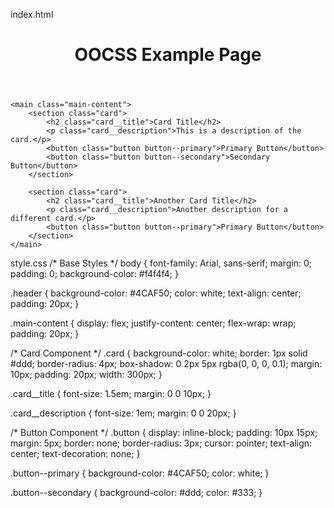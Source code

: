 index.html
<!DOCTYPE html>
<html lang="en">
<head>
    <meta charset="UTF-8">
    <meta name="viewport" content="width=device-width, initial-scale=1.0">
    <link rel="stylesheet" href="styles.css">
    <title>OOCSS Example</title>
</head>
<body>
    <header class="header">
        <h1 class="header__title">OOCSS Example Page</h1>
    </header>
    
    <main class="main-content">
        <section class="card">
            <h2 class="card__title">Card Title</h2>
            <p class="card__description">This is a description of the card.</p>
            <button class="button button--primary">Primary Button</button>
            <button class="button button--secondary">Secondary Button</button>
        </section>

        <section class="card">
            <h2 class="card__title">Another Card Title</h2>
            <p class="card__description">Another description for a different card.</p>
            <button class="button button--primary">Primary Button</button>
        </section>
    </main>
</body>
</html>

style.css
/* Base Styles */
body {
    font-family: Arial, sans-serif;
    margin: 0;
    padding: 0;
    background-color: #f4f4f4;
}

.header {
    background-color: #4CAF50;
    color: white;
    text-align: center;
    padding: 20px;
}

.main-content {
    display: flex;
    justify-content: center;
    flex-wrap: wrap;
    padding: 20px;
}

/* Card Component */
.card {
    background-color: white;
    border: 1px solid #ddd;
    border-radius: 4px;
    box-shadow: 0 2px 5px rgba(0, 0, 0, 0.1);
    margin: 10px;
    padding: 20px;
    width: 300px;
}

.card__title {
    font-size: 1.5em;
    margin: 0 0 10px;
}

.card__description {
    font-size: 1em;
    margin: 0 0 20px;
}

/* Button Component */
.button {
    display: inline-block;
    padding: 10px 15px;
    margin: 5px;
    border: none;
    border-radius: 3px;
    cursor: pointer;
    text-align: center;
    text-decoration: none;
}

.button--primary {
    background-color: #4CAF50;
    color: white;
}

.button--secondary {
    background-color: #ddd;
    color: #333;
}
